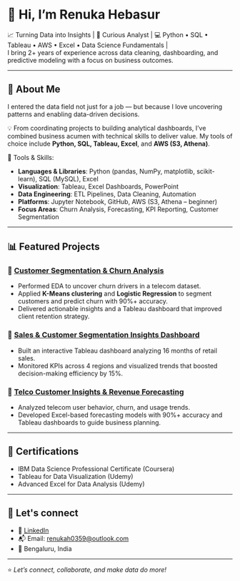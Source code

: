 # 👋 Hi, I’m Renuka Hebasur
📈 Turning Data into Insights | 🧠 Curious Analyst | 💻 Python • SQL • Tableau • AWS • Excel • Data Science Fundamentals |  
I bring 2+ years of experience across data cleaning, dashboarding, and predictive modeling with a focus on business outcomes.

---

## 🚀 About Me

I entered the data field not just for a job — but because I love uncovering patterns and enabling data-driven decisions.

💡 From coordinating projects to building analytical dashboards, I’ve combined business acumen with technical skills to deliver value. My tools of choice include **Python, SQL, Tableau, Excel**, and **AWS (S3, Athena)**.

🔧 Tools & Skills:  
- **Languages & Libraries**: Python (pandas, NumPy, matplotlib, scikit-learn), SQL (MySQL), Excel
- **Visualization**: Tableau, Excel Dashboards, PowerPoint
- **Data Engineering**: ETL Pipelines, Data Cleaning, Automation
- **Platforms**: Jupyter Notebook, GitHub, AWS (S3, Athena – beginner)
- **Focus Areas**: Churn Analysis, Forecasting, KPI Reporting, Customer Segmentation

---

## 📊 Featured Projects

### 📌 [Customer Segmentation & Churn Analysis](https://github.com/Renuka-Hebsur/customer-segmentation-churn-analysis)
- Performed EDA to uncover churn drivers in a telecom dataset.
- Applied **K-Means clustering** and **Logistic Regression** to segment customers and predict churn with 90%+ accuracy.
- Delivered actionable insights and a Tableau dashboard that improved client retention strategy.

### 📌 [Sales & Customer Segmentation Insights Dashboard](https://github.com/Renuka-Hebsur/sales-dashboard-tableau)
- Built an interactive Tableau dashboard analyzing 16 months of retail sales.
- Monitored KPIs across 4 regions and visualized trends that boosted decision-making efficiency by 15%.

### 📌 [Telco Customer Insights & Revenue Forecasting](https://github.com/Renuka-Hebsur/telco-revenue-dashboard)
- Analyzed telecom user behavior, churn, and usage trends.
- Developed Excel-based forecasting models with 90%+ accuracy and Tableau dashboards to guide business planning.

---

## 📜 Certifications

- IBM Data Science Professional Certificate (Coursera)
- Tableau for Data Visualization (Udemy)
- Advanced Excel for Data Analysis (Udemy)

---

## 📁 Let's connect

- 🔗 [LinkedIn](https://www.linkedin.com/in/renuka-hebasur/)
- 📬 Email: renukah0359@outlook.com  
- 📍 Bengaluru, India

---

⭐ *Let’s connect, collaborate, and make data do more!*  
